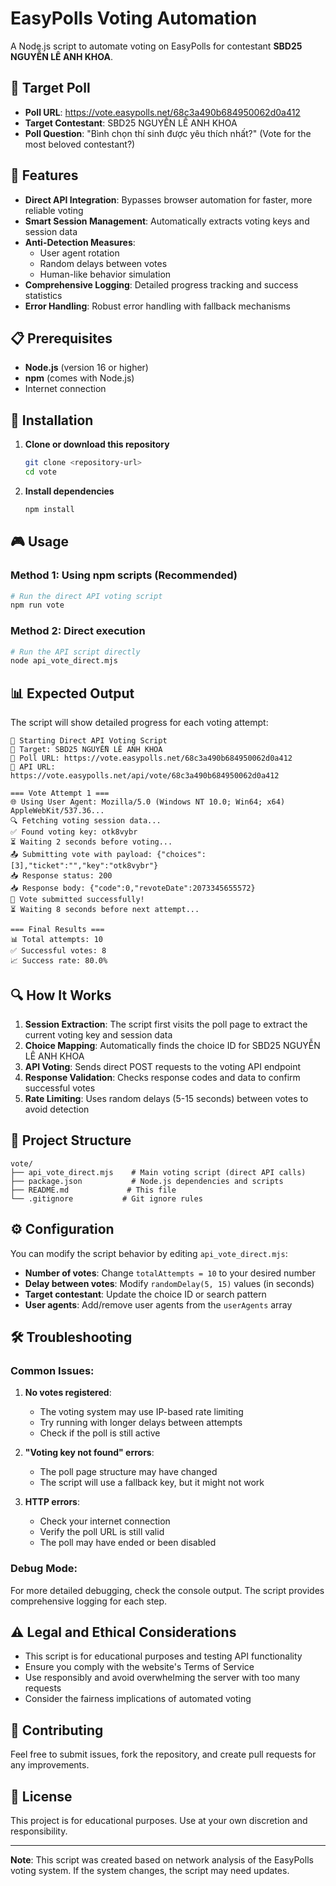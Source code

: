 # EasyPolls Voting Automation

A Node.js script to automate voting on EasyPolls for contestant **SBD25 NGUYỄN LÊ ANH KHOA**.

## 🎯 Target Poll

- **Poll URL**: https://vote.easypolls.net/68c3a490b684950062d0a412
- **Target Contestant**: SBD25 NGUYỄN LÊ ANH KHOA
- **Poll Question**: "Bình chọn thí sinh được yêu thích nhất?" (Vote for the most beloved contestant?)

## 🚀 Features

- **Direct API Integration**: Bypasses browser automation for faster, more reliable voting
- **Smart Session Management**: Automatically extracts voting keys and session data
- **Anti-Detection Measures**: 
  - User agent rotation
  - Random delays between votes
  - Human-like behavior simulation
- **Comprehensive Logging**: Detailed progress tracking and success statistics
- **Error Handling**: Robust error handling with fallback mechanisms

## 📋 Prerequisites

- **Node.js** (version 16 or higher)
- **npm** (comes with Node.js)
- Internet connection

## 🔧 Installation

1. **Clone or download this repository**
   ```bash
   git clone <repository-url>
   cd vote
   ```

2. **Install dependencies**
   ```bash
   npm install
   ```

## 🎮 Usage

### Method 1: Using npm scripts (Recommended)

```bash
# Run the direct API voting script
npm run vote
```

### Method 2: Direct execution

```bash
# Run the API script directly
node api_vote_direct.mjs
```

## 📊 Expected Output

The script will show detailed progress for each voting attempt:

```
🚀 Starting Direct API Voting Script
🎯 Target: SBD25 NGUYỄN LÊ ANH KHOA
🔗 Poll URL: https://vote.easypolls.net/68c3a490b684950062d0a412
🔗 API URL: https://vote.easypolls.net/api/vote/68c3a490b684950062d0a412

=== Vote Attempt 1 ===
🌐 Using User Agent: Mozilla/5.0 (Windows NT 10.0; Win64; x64) AppleWebKit/537.36...
🔍 Fetching voting session data...
✅ Found voting key: otk8vybr
⏳ Waiting 2 seconds before voting...
📤 Submitting vote with payload: {"choices":[3],"ticket":"","key":"otk8vybr"}
📥 Response status: 200
📥 Response body: {"code":0,"revoteDate":2073345655572}
🎉 Vote submitted successfully!
⏳ Waiting 8 seconds before next attempt...

=== Final Results ===
📊 Total attempts: 10
✅ Successful votes: 8
📈 Success rate: 80.0%
```

## 🔍 How It Works

1. **Session Extraction**: The script first visits the poll page to extract the current voting key and session data
2. **Choice Mapping**: Automatically finds the choice ID for SBD25 NGUYỄN LÊ ANH KHOA
3. **API Voting**: Sends direct POST requests to the voting API endpoint
4. **Response Validation**: Checks response codes and data to confirm successful votes
5. **Rate Limiting**: Uses random delays (5-15 seconds) between votes to avoid detection

## 📁 Project Structure

```
vote/
├── api_vote_direct.mjs    # Main voting script (direct API calls)
├── package.json           # Node.js dependencies and scripts
├── README.md             # This file
└── .gitignore           # Git ignore rules
```

## ⚙️ Configuration

You can modify the script behavior by editing `api_vote_direct.mjs`:

- **Number of votes**: Change `totalAttempts = 10` to your desired number
- **Delay between votes**: Modify `randomDelay(5, 15)` values (in seconds)
- **Target contestant**: Update the choice ID or search pattern
- **User agents**: Add/remove user agents from the `userAgents` array

## 🛠️ Troubleshooting

### Common Issues:

1. **No votes registered**:
   - The voting system may use IP-based rate limiting
   - Try running with longer delays between attempts
   - Check if the poll is still active

2. **"Voting key not found" errors**:
   - The poll page structure may have changed
   - The script will use a fallback key, but it might not work

3. **HTTP errors**:
   - Check your internet connection
   - Verify the poll URL is still valid
   - The poll may have ended or been disabled

### Debug Mode:

For more detailed debugging, check the console output. The script provides comprehensive logging for each step.

## ⚠️ Legal and Ethical Considerations

- This script is for educational purposes and testing API functionality
- Ensure you comply with the website's Terms of Service
- Use responsibly and avoid overwhelming the server with too many requests
- Consider the fairness implications of automated voting

## 🤝 Contributing

Feel free to submit issues, fork the repository, and create pull requests for any improvements.

## 📄 License

This project is for educational purposes. Use at your own discretion and responsibility.

---

**Note**: This script was created based on network analysis of the EasyPolls voting system. If the system changes, the script may need updates.

